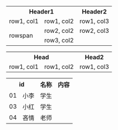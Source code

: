 <table>
    <tr>
        <th colspan="2">Header1</th>
        <th>Header2</th>
    </tr>
    <tr>
        <td>row1, col1</td>
        <td>row1, col2</td>
        <td>row1, col3</td>
    </tr>
    <tr>
        <td rowspan="2">rowspan</td>
        <td>row2, col2</td>
        <td>row2, col3</td>
    </tr>
    <tr>
        <td colspan="2">row3, col2</td>
    </tr>
</table>

<table>
<tr>
<th colspan="2" rowspan="1" >Head</th>
<th colspan="1" rowspan="1" >Head2</th>
</tr><tr>
<td colspan="1" rowspan="1" >row1, col1</td>
<td colspan="1" rowspan="1" >row1, col2</td>
<td colspan="1" rowspan="1" >row1, col3</td>
</tr>
</table>


<table>
<tr>
<th colspan="2" rowspan="1" >id</th>
<th colspan="1" rowspan="1" >名称</th>
<th colspan="1" rowspan="1" >内容</th>
</tr><tr>
<td colspan="1" rowspan="1" >01</td>
<td colspan="1" rowspan="1" >小李</td>
<td colspan="1" rowspan="1" >学生</td>
</tr><tr>
<td colspan="1" rowspan="1" >03</td>
<td colspan="1" rowspan="1" >小红</td>
<td colspan="1" rowspan="1" >学生</td>
</tr><tr>
<td colspan="1" rowspan="1" >04</td>
<td colspan="1" rowspan="1" >吝情</td>
<td colspan="1" rowspan="1" >老师</td>
</tr>
</table>

